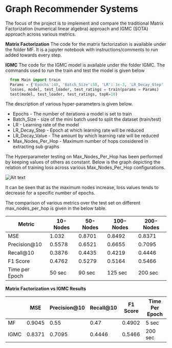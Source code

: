 # Graph Recommender Systems
The focus of the project is to implement and compare the traditional Matrix Factorization (numerical linear algebra) approach and IGMC (SOTA) approach across various metrics.

**Matrix Factorization**
The code for the matrix factorization is available under the folder MF. It is a jupyter notebook with instructions/comments to run added towards every step.

**IGMC**
The code for the IGMC model is available under the folder IGMC.
The commands used to run the train and test the model is given below

```python
  from Main import train
  Params = {'Epochs':40, 'Batch_Size':50, 'LR': 1e-3, 'LR_Decay_Step' : 20, 'LR_Decay_Value' : 10, 'Max_Nodes_Per_Hop':200}
  losses, model, test_loader, test_ratings = train(params = Params)
  test(model, test_loader, test_ratings, topK=10)
```
The description of various hyper-parameters is given below.

* Epochs - The number of iterations a model is set to train
* Batch_Size - size of the mini batch used to split the dataset (train/test)
* LR - Learning rate of the model
* LR_Decay_Step - Epoch at which learning rate will be reduced
* LR_Decay_Value - The amount by which learning rate will be reduced 
* Max_Nodes_Per_Hop - Maximum number of hops considered in extracting sub graphs

The Hyperparameter testing on Max_Nodes_Per_Hop has been performed by keeping values of others as constant.
Below is the graph depicting the relation of training loss across various Max_Nodes_Per_Hop configurations.

<img title="Comparison of training loss over max_nodes_hop" alt="Alt text" src="TrainingLossVsMaxHops.png">

It can be seen that as the maximum nodes increase, loss values tends to decrease for a specific number of epochs.

The comparison of various metrics over the test set on different max_nodes_per_hop is given in the below table.

| Metric        | 10-Nodes     | 50-Nodes |  100-Nodes |  200-Nodes | 
|--------------|-----------|------------|------------|------------|
| MSE | 1.032 | 0.8701 | 0.8492 | 0.8371 |
| Precision@10 | 0.5578 | 0.6521 | 0.6655 | 0.7095 |
| Recall@10 | 0.3876 | 0.4435 | 0.4219 | 0.4446 |
| F1 Score | 0.4762 | 0.5279 | 0.5164 | 0.5466 |
| Time per Epoch | 50 sec | 90 sec | 125 sec | 200 sec |

**Matrix Factorization vs IGMC Results**

|         | MSE     | Precision@10 |  Recall@10 | F1 Score | Time Per Epoch | 
|--------------|-----------|------------|------------|------------| ------------|
| MF |  0.9045 | 0.55 | 0.47 | 0.4902 | 5 sec | 
| IGMC |  0.8371 | 0.7095 | 0.4446 | 0.5466 | 200 sec |

